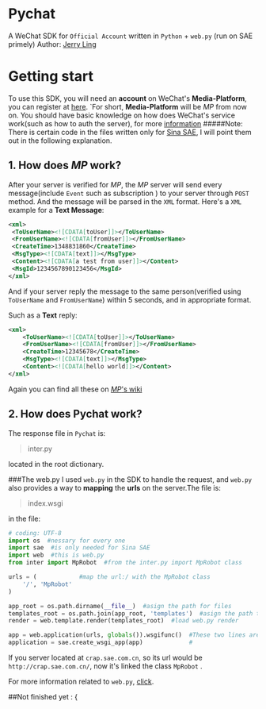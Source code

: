 Pychat
======
A WeChat SDK for `Official Account` written in `Python` + `web.py` (run on SAE primely) 
Author: [Jerry Ling](https://github.com/jerryling315)
# Getting start
To use this SDK, you will need an **account** on WeChat's **Media-Platform**, you can register at [here](http://mp.weixin.qq.com).
`For short, **Media-Platform** will be *MP* from now on.
You should have basic knowledge on how does WeChat's service work(such as how to auth the server), for more [information](http://mp.weixin.qq.com/wiki/index.php?title=%E6%8E%A5%E5%85%A5%E6%8C%87%E5%8D%97)
####\#Note:
There is certain code in the files  written only for [Sina SAE](http://sae.sina.com.cn/), I will point them out in the following explanation.
## 1. How does *MP* work?
After your server is verified for *MP*, the *MP* server will send every message(include `Event` such as subscription ) to your server through `POST` method. And the message will be parsed in the `XML` format.
Here's a `XML` example for a **Text Message**:
```xml
<xml>
 <ToUserName><![CDATA[toUser]]></ToUserName>
 <FromUserName><![CDATA[fromUser]]></FromUserName> 
 <CreateTime>1348831860</CreateTime>
 <MsgType><![CDATA[text]]></MsgType>
 <Content><![CDATA[a test from user]]></Content>
 <MsgId>1234567890123456</MsgId>
</xml>
```
And if your server reply the message to the same person(verified using `ToUserName` and `FromUserName`) within 5 seconds, and in appropriate format.

Such as a **Text** reply:
```xml
<xml>
    <ToUserName><![CDATA[toUser]]></ToUserName>
    <FromUserName><![CDATA[fromUser]]></FromUserName>
    <CreateTime>12345678</CreateTime>
    <MsgType><![CDATA[text]]></MsgType>
    <Content><![CDATA[hello world]]></Content>
</xml>
```
Again you can find all these on [*MP*'s wiki](http://mp.weixin.qq.com/wiki/index.php)
## 2. How does Pychat work?
The response file in `Pychat` is:
>inter.py

located in the root dictionary.

###The web.py
I used `web.py` in the SDK to handle the request, and `web.py` also provides a way to **mapping** the **urls** on the server.The file is:
>index.wsgi

in the file:
```python
# coding: UTF-8
import os  #nessary for every one
import sae  #is only needed for Sina SAE
import web  #this is web.py
from inter import MpRobot  #from the inter.py import MpRobot class

urls = (            #map the url:/ with the MpRobot class
    '/', 'MpRobot'
)

app_root = os.path.dirname(__file__)  #asign the path for files
templates_root = os.path.join(app_root, 'templates')  #asign the path to templates folder
render = web.template.render(templates_root)  #load web.py render

app = web.application(urls, globals()).wsgifunc()  #These two lines are only needed for Sina SAE to create app on its engine
application = sae.create_wsgi_app(app)             #
```


If you server located at `crap.sae.com.cn`, so its url would be `http://crap.sae.com.cn/`, now it's linked the class `MpRobot` .

For more information related to `web.py`, [click](http://webpy.org/cookbook/).

##Not finished yet : {
